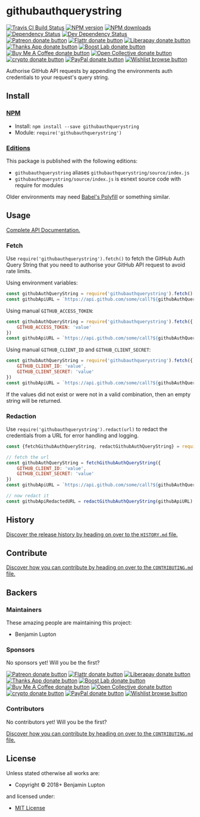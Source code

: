 <!-- TITLE/ -->

<h1>githubauthquerystring</h1>

<!-- /TITLE -->


<!-- BADGES/ -->

<span class="badge-travisci"><a href="http://travis-ci.org/bevry/githubauthquerystring" title="Check this project's build status on TravisCI"><img src="https://img.shields.io/travis/bevry/githubauthquerystring/master.svg" alt="Travis CI Build Status" /></a></span>
<span class="badge-npmversion"><a href="https://npmjs.org/package/githubauthquerystring" title="View this project on NPM"><img src="https://img.shields.io/npm/v/githubauthquerystring.svg" alt="NPM version" /></a></span>
<span class="badge-npmdownloads"><a href="https://npmjs.org/package/githubauthquerystring" title="View this project on NPM"><img src="https://img.shields.io/npm/dm/githubauthquerystring.svg" alt="NPM downloads" /></a></span>
<span class="badge-daviddm"><a href="https://david-dm.org/bevry/githubauthquerystring" title="View the status of this project's dependencies on DavidDM"><img src="https://img.shields.io/david/bevry/githubauthquerystring.svg" alt="Dependency Status" /></a></span>
<span class="badge-daviddmdev"><a href="https://david-dm.org/bevry/githubauthquerystring#info=devDependencies" title="View the status of this project's development dependencies on DavidDM"><img src="https://img.shields.io/david/dev/bevry/githubauthquerystring.svg" alt="Dev Dependency Status" /></a></span>
<br class="badge-separator" />
<span class="badge-patreon"><a href="https://patreon.com/bevry" title="Donate to this project using Patreon"><img src="https://img.shields.io/badge/patreon-donate-yellow.svg" alt="Patreon donate button" /></a></span>
<span class="badge-flattr"><a href="https://flattr.com/profile/balupton" title="Donate to this project using Flattr"><img src="https://img.shields.io/badge/flattr-donate-yellow.svg" alt="Flattr donate button" /></a></span>
<span class="badge-liberapay"><a href="https://liberapay.com/bevry" title="Donate to this project using Liberapay"><img src="https://img.shields.io/badge/liberapay-donate-yellow.svg" alt="Liberapay donate button" /></a></span>
<span class="badge-thanksapp"><a href="https://givethanks.app/donate/npm/githubauthquerystring" title="Donate to this project using Thanks App"><img src="https://img.shields.io/badge/thanksapp-donate-yellow.svg" alt="Thanks App donate button" /></a></span>
<span class="badge-boostlab"><a href="https://boost-lab.app/bevry/githubauthquerystring" title="Donate to this project using Boost Lab"><img src="https://img.shields.io/badge/boostlab-donate-yellow.svg" alt="Boost Lab donate button" /></a></span>
<span class="badge-buymeacoffee"><a href="https://buymeacoffee.com/balupton" title="Donate to this project using Buy Me A Coffee"><img src="https://img.shields.io/badge/buy%20me%20a%20coffee-donate-yellow.svg" alt="Buy Me A Coffee donate button" /></a></span>
<span class="badge-opencollective"><a href="https://opencollective.com/bevry" title="Donate to this project using Open Collective"><img src="https://img.shields.io/badge/open%20collective-donate-yellow.svg" alt="Open Collective donate button" /></a></span>
<span class="badge-crypto"><a href="https://bevry.me/crypto" title="Donate to this project using Cryptocurrency"><img src="https://img.shields.io/badge/crypto-donate-yellow.svg" alt="crypto donate button" /></a></span>
<span class="badge-paypal"><a href="https://bevry.me/paypal" title="Donate to this project using Paypal"><img src="https://img.shields.io/badge/paypal-donate-yellow.svg" alt="PayPal donate button" /></a></span>
<span class="badge-wishlist"><a href="https://bevry.me/wishlist" title="Buy an item on our wishlist for us"><img src="https://img.shields.io/badge/wishlist-donate-yellow.svg" alt="Wishlist browse button" /></a></span>

<!-- /BADGES -->


<!-- DESCRIPTION/ -->

Authorise GitHub API requests by appending the environments auth credentials to your request's query string.

<!-- /DESCRIPTION -->


<!-- INSTALL/ -->

<h2>Install</h2>

<a href="https://npmjs.com" title="npm is a package manager for javascript"><h3>NPM</h3></a><ul>
<li>Install: <code>npm install --save githubauthquerystring</code></li>
<li>Module: <code>require('githubauthquerystring')</code></li></ul>

<h3><a href="https://github.com/bevry/editions" title="Editions are the best way to produce and consume packages you care about.">Editions</a></h3>

<p>This package is published with the following editions:</p>

<ul><li><code>githubauthquerystring</code> aliases <code>githubauthquerystring/source/index.js</code></li>
<li><code>githubauthquerystring/source/index.js</code> is esnext source code with require for modules</li></ul>

<p>Older environments may need <a href="https://babeljs.io/docs/usage/polyfill/" title="A polyfill that emulates missing ECMAScript environment features">Babel's Polyfill</a> or something similar.</p>

<!-- /INSTALL -->


## Usage

[Complete API Documentation.](http://master.githubauthstring.bevry.surge.sh/docs/)

### Fetch

Use `require('githubauthquerystring').fetch()` to fetch the GitHub Auth Query String that you need to authorise your GitHub API request to avoid rate limits.

Using environment variables:

``` javascript
const githubAuthQueryString = require('githubauthquerystring').fetch()
const githubApiURL = `https://api.github.com/some/call?${githubAuthQueryString}`
```

Using manual `GITHUB_ACCESS_TOKEN`:

``` javascript
const githubAuthQueryString = require('githubauthquerystring').fetch({
    GITHUB_ACCESS_TOKEN: 'value'
})
const githubApiURL = `https://api.github.com/some/call?${githubAuthQueryString}`
```

Using manual `GITHUB_CLIENT_ID` and `GITHUB_CLIENT_SECRET`:

``` javascript
const githubAuthQueryString = require('githubauthquerystring').fetch({
    GITHUB_CLIENT_ID: 'value',
    GITHUB_CLIENT_SECRET: 'value'
})
const githubApiURL = `https://api.github.com/some/call?${githubAuthQueryString}`
```

If the values did not exist or were not in a valid combination, then an empty string will be returned.

### Redaction

Use `require('githubauthquerystring').redact(url)` to redact the credentials from a URL for error handling and logging.

``` javascript
const {fetchGithubAuthQueryString, redactGithubAuthQueryString} = require('githubauthquerystring')

// fetch the url
const githubAuthQueryString = fetchGithubAuthQueryString({
    GITHUB_CLIENT_ID: 'value',
    GITHUB_CLIENT_SECRET: 'value'
})
const githubApiURL = `https://api.github.com/some/call?${githubAuthQueryString}`

// now redact it
const githubApiRedactedURL = redactGithubAuthQueryString(githubApiURL)
```


<!-- HISTORY/ -->

<h2>History</h2>

<a href="https://github.com/bevry/githubauthquerystring/blob/master/HISTORY.md#files">Discover the release history by heading on over to the <code>HISTORY.md</code> file.</a>

<!-- /HISTORY -->


<!-- CONTRIBUTE/ -->

<h2>Contribute</h2>

<a href="https://github.com/bevry/githubauthquerystring/blob/master/CONTRIBUTING.md#files">Discover how you can contribute by heading on over to the <code>CONTRIBUTING.md</code> file.</a>

<!-- /CONTRIBUTE -->


<!-- BACKERS/ -->

<h2>Backers</h2>

<h3>Maintainers</h3>

These amazing people are maintaining this project:

<ul><li>Benjamin Lupton</li></ul>

<h3>Sponsors</h3>

No sponsors yet! Will you be the first?

<span class="badge-patreon"><a href="https://patreon.com/bevry" title="Donate to this project using Patreon"><img src="https://img.shields.io/badge/patreon-donate-yellow.svg" alt="Patreon donate button" /></a></span>
<span class="badge-flattr"><a href="https://flattr.com/profile/balupton" title="Donate to this project using Flattr"><img src="https://img.shields.io/badge/flattr-donate-yellow.svg" alt="Flattr donate button" /></a></span>
<span class="badge-liberapay"><a href="https://liberapay.com/bevry" title="Donate to this project using Liberapay"><img src="https://img.shields.io/badge/liberapay-donate-yellow.svg" alt="Liberapay donate button" /></a></span>
<span class="badge-thanksapp"><a href="https://givethanks.app/donate/npm/githubauthquerystring" title="Donate to this project using Thanks App"><img src="https://img.shields.io/badge/thanksapp-donate-yellow.svg" alt="Thanks App donate button" /></a></span>
<span class="badge-boostlab"><a href="https://boost-lab.app/bevry/githubauthquerystring" title="Donate to this project using Boost Lab"><img src="https://img.shields.io/badge/boostlab-donate-yellow.svg" alt="Boost Lab donate button" /></a></span>
<span class="badge-buymeacoffee"><a href="https://buymeacoffee.com/balupton" title="Donate to this project using Buy Me A Coffee"><img src="https://img.shields.io/badge/buy%20me%20a%20coffee-donate-yellow.svg" alt="Buy Me A Coffee donate button" /></a></span>
<span class="badge-opencollective"><a href="https://opencollective.com/bevry" title="Donate to this project using Open Collective"><img src="https://img.shields.io/badge/open%20collective-donate-yellow.svg" alt="Open Collective donate button" /></a></span>
<span class="badge-crypto"><a href="https://bevry.me/crypto" title="Donate to this project using Cryptocurrency"><img src="https://img.shields.io/badge/crypto-donate-yellow.svg" alt="crypto donate button" /></a></span>
<span class="badge-paypal"><a href="https://bevry.me/paypal" title="Donate to this project using Paypal"><img src="https://img.shields.io/badge/paypal-donate-yellow.svg" alt="PayPal donate button" /></a></span>
<span class="badge-wishlist"><a href="https://bevry.me/wishlist" title="Buy an item on our wishlist for us"><img src="https://img.shields.io/badge/wishlist-donate-yellow.svg" alt="Wishlist browse button" /></a></span>

<h3>Contributors</h3>

No contributors yet! Will you be the first?

<a href="https://github.com/bevry/githubauthquerystring/blob/master/CONTRIBUTING.md#files">Discover how you can contribute by heading on over to the <code>CONTRIBUTING.md</code> file.</a>

<!-- /BACKERS -->


<!-- LICENSE/ -->

<h2>License</h2>

Unless stated otherwise all works are:

<ul><li>Copyright &copy; 2018+ Benjamin Lupton</li></ul>

and licensed under:

<ul><li><a href="http://spdx.org/licenses/MIT.html">MIT License</a></li></ul>

<!-- /LICENSE -->
